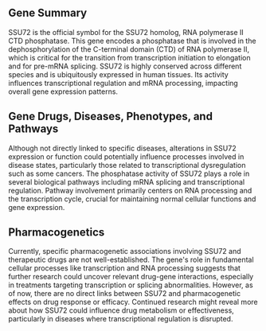 ## Gene Summary
SSU72 is the official symbol for the SSU72 homolog, RNA polymerase II CTD phosphatase. This gene encodes a phosphatase that is involved in the dephosphorylation of the C-terminal domain (CTD) of RNA polymerase II, which is critical for the transition from transcription initiation to elongation and for pre-mRNA splicing. SSU72 is highly conserved across different species and is ubiquitously expressed in human tissues. Its activity influences transcriptional regulation and mRNA processing, impacting overall gene expression patterns.

## Gene Drugs, Diseases, Phenotypes, and Pathways
Although not directly linked to specific diseases, alterations in SSU72 expression or function could potentially influence processes involved in disease states, particularly those related to transcriptional dysregulation such as some cancers. The phosphatase activity of SSU72 plays a role in several biological pathways including mRNA splicing and transcriptional regulation. Pathway involvement primarily centers on RNA processing and the transcription cycle, crucial for maintaining normal cellular functions and gene expression.

## Pharmacogenetics
Currently, specific pharmacogenetic associations involving SSU72 and therapeutic drugs are not well-established. The gene's role in fundamental cellular processes like transcription and RNA processing suggests that further research could uncover relevant drug-gene interactions, especially in treatments targeting transcription or splicing abnormalities. However, as of now, there are no direct links between SSU72 and pharmacogenetic effects on drug response or efficacy. Continued research might reveal more about how SSU72 could influence drug metabolism or effectiveness, particularly in diseases where transcriptional regulation is disrupted.